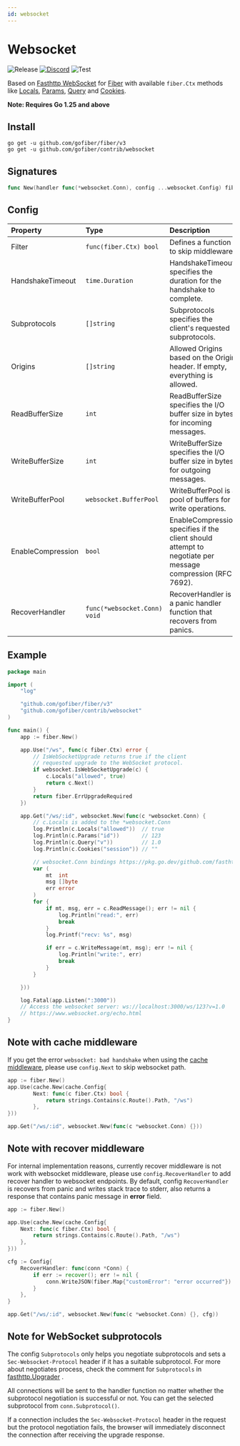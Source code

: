 ```yaml
---
id: websocket
---
```


# Websocket

![Release](https://img.shields.io/github/v/tag/gofiber/contrib?filter=websocket*)
[![Discord](https://img.shields.io/discord/704680098577514527?style=flat&label=%F0%9F%92%AC%20discord&color=00ACD7)](https://gofiber.io/discord)
![Test](https://github.com/gofiber/contrib/workflows/Test%20websocket/badge.svg)

Based on [Fasthttp WebSocket](https://github.com/fasthttp/websocket) for [Fiber](https://github.com/gofiber/fiber) with available `fiber.Ctx` methods like [Locals](http://docs.gofiber.io/ctx#locals), [Params](http://docs.gofiber.io/ctx#params), [Query](http://docs.gofiber.io/ctx#query) and [Cookies](http://docs.gofiber.io/ctx#cookies).

**Note: Requires Go 1.25 and above**

## Install

```
go get -u github.com/gofiber/fiber/v3
go get -u github.com/gofiber/contrib/websocket
```

## Signatures
```go
func New(handler func(*websocket.Conn), config ...websocket.Config) fiber.Handler {
```

## Config

| Property            | Type                         | Description                                                                                                                   | Default                |
|:--------------------|:-----------------------------|:------------------------------------------------------------------------------------------------------------------------------|:-----------------------|
| Filter              | `func(fiber.Ctx) bool`       | Defines a function to skip middleware.                                                                                        | `nil`                  |
| HandshakeTimeout    | `time.Duration`              | HandshakeTimeout specifies the duration for the handshake to complete.                                                       | `0` (No timeout)       |
| Subprotocols        | `[]string`                   | Subprotocols specifies the client's requested subprotocols.                                                                   | `nil`                  |
| Origins             | `[]string`                   | Allowed Origins based on the Origin header. If empty, everything is allowed.                                                  | `nil`                  |
| ReadBufferSize      | `int`                        | ReadBufferSize specifies the I/O buffer size in bytes for incoming messages.                                                  | `0` (Use default size) |
| WriteBufferSize     | `int`                        | WriteBufferSize specifies the I/O buffer size in bytes for outgoing messages.                                                 | `0` (Use default size) |
| WriteBufferPool     | `websocket.BufferPool`       | WriteBufferPool is a pool of buffers for write operations.                                                                     | `nil`                  |
| EnableCompression   | `bool`                       | EnableCompression specifies if the client should attempt to negotiate per message compression (RFC 7692).                     | `false`                |
| RecoverHandler      | `func(*websocket.Conn) void` | RecoverHandler is a panic handler function that recovers from panics.                                                         | `defaultRecover`       |


## Example

```go
package main

import (
	"log"

	"github.com/gofiber/fiber/v3"
	"github.com/gofiber/contrib/websocket"
)

func main() {
	app := fiber.New()

	app.Use("/ws", func(c fiber.Ctx) error {
		// IsWebSocketUpgrade returns true if the client
		// requested upgrade to the WebSocket protocol.
		if websocket.IsWebSocketUpgrade(c) {
			c.Locals("allowed", true)
			return c.Next()
		}
		return fiber.ErrUpgradeRequired
	})

	app.Get("/ws/:id", websocket.New(func(c *websocket.Conn) {
		// c.Locals is added to the *websocket.Conn
		log.Println(c.Locals("allowed"))  // true
		log.Println(c.Params("id"))       // 123
		log.Println(c.Query("v"))         // 1.0
		log.Println(c.Cookies("session")) // ""

		// websocket.Conn bindings https://pkg.go.dev/github.com/fasthttp/websocket?tab=doc#pkg-index
		var (
			mt  int
			msg []byte
			err error
		)
		for {
			if mt, msg, err = c.ReadMessage(); err != nil {
				log.Println("read:", err)
				break
			}
			log.Printf("recv: %s", msg)

			if err = c.WriteMessage(mt, msg); err != nil {
				log.Println("write:", err)
				break
			}
		}

	}))

	log.Fatal(app.Listen(":3000"))
	// Access the websocket server: ws://localhost:3000/ws/123?v=1.0
	// https://www.websocket.org/echo.html
}

```

## Note with cache middleware

If you get the error `websocket: bad handshake` when using the [cache middleware](https://github.com/gofiber/fiber/tree/master/middleware/cache), please use `config.Next` to skip websocket path.

```go
app := fiber.New()
app.Use(cache.New(cache.Config{
		Next: func(c fiber.Ctx) bool {
			return strings.Contains(c.Route().Path, "/ws")
		},
}))

app.Get("/ws/:id", websocket.New(func(c *websocket.Conn) {}))
```

## Note with recover middleware

For internal implementation reasons, currently recover middleware is not work with websocket middleware, please use `config.RecoverHandler` to add recover handler to websocket endpoints.
By default, config `RecoverHandler` is recovers from panic and writes stack trace to stderr, also returns a response that contains panic message in **error** field.


```go
app := fiber.New()

app.Use(cache.New(cache.Config{
    Next: func(c fiber.Ctx) bool {
        return strings.Contains(c.Route().Path, "/ws")
    },
}))

cfg := Config{
    RecoverHandler: func(conn *Conn) {
        if err := recover(); err != nil {
            conn.WriteJSON(fiber.Map{"customError": "error occurred"})
        }
    },
}

app.Get("/ws/:id", websocket.New(func(c *websocket.Conn) {}, cfg))


```

## Note for WebSocket subprotocols

The config `Subprotocols` only helps you negotiate subprotocols and sets a `Sec-Websocket-Protocol` header if it has a suitable subprotocol. For more about negotiates process, check the comment for `Subprotocols` in [fasthttp.Upgrader](https://pkg.go.dev/github.com/fasthttp/websocket#Upgrader) .

All connections will be sent to the handler function no matter whether the subprotocol negotiation is successful or not. You can get the selected subprotocol from `conn.Subprotocol()`. 

If a connection includes the `Sec-Websocket-Protocol` header in the request but the protocol negotiation fails, the browser will immediately disconnect the connection after receiving the upgrade response.
